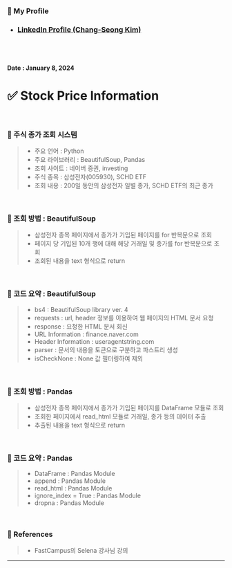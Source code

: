 <!-- Introduction -->
### 🎁 My Profile
- ### [LinkedIn Profile (Chang-Seong Kim)](https://www.linkedin.com/in/chang-seong-kim-7826142a0/)

<br>
<br>

<!-- Update Date -->
#### Date : January 8, 2024

<!-- Title -->
# ✅ Stock Price Information

<br>

<!-- Contents -->
### 🔔 주식 종가 조회 시스템
> - 주요 언어 : Python  
> - 주요 라이브러리 : BeautifulSoup, Pandas  
> - 조회 사이트 : 네이버 증권, investing  
> - 주식 종목 : 삼성전자(005930), SCHD ETF  
> - 조회 내용 : 200일 동안의 삼성전자 일별 종가, SCHD ETF의 최근 종가  

<br>

### 📌 조회 방법 : BeautifulSoup
> - 삼성전자 종목 페이지에서 종가가 기입된 페이지를 for 반복문으로 조회  
> - 페이지 당 기입된 10개 행에 대해 해당 거래일 및 종가를 for 반복문으로 조회  
> - 조회된 내용을 text 형식으로 return  

<br>

### 📌 코드 요약 : BeautifulSoup
> - bs4 : BeautifulSoup library ver. 4  
> - requests : url, header 정보를 이용하여 웹 페이지의 HTML 문서 요청  
> - response : 요청한 HTML 문서 회신  
> - URL Information : finance.naver.com
> - Header Information : useragentstring.com  
> - parser : 문서의 내용을 토큰으로 구분하고 파스트리 생성
> - isCheckNone : None 값 필터링하여 제외

<br>

### 📌 조회 방법 : Pandas
> - 삼성전자 종목 페이지에서 종가가 기입된 페이지를 DataFrame 모듈로 조회
> - 조회한 페이지에서 read_html 모듈로 거래일, 종가 등의 데이터 추출
> - 추출된 내용을 text 형식으로 return

<br>

### 📌 코드 요약 : Pandas
> - DataFrame : Pandas Module
> - append : Pandas Module
> - read_html : Pandas Module
> - ignore_index = True : Pandas Module
> - dropna : Pandas Module

<br>

### 🎁 References
> - FastCampus의 Selena 강사님 강의

***

<br>
<br>
<br>
